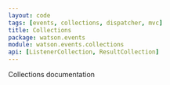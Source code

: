 ```yaml
---
layout: code
tags: [events, collections, dispatcher, mvc]
title: Collections
package: watson.events
module: watson.events.collections
api: [ListenerCollection, ResultCollection]
---
```


Collections documentation